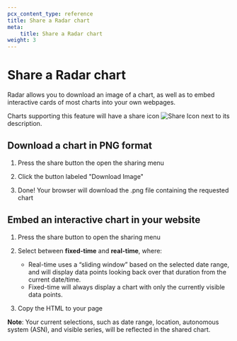 ```yaml
---
pcx_content_type: reference
title: Share a Radar chart
meta:
    title: Share a Radar chart
weight: 3
---
```


# Share a Radar chart

Radar allows you to download an image of a chart, as well as to embed interactive cards of most charts into your own webpages.

Charts supporting this feature will have a share icon <img src="/icons/share.svg" style="display: inline-block" title="Share Icon"/> next to its description.


## Download a chart in PNG format

1. Press the share button the open the sharing menu

2. Click the button labeled "Download Image"

3. Done! Your browser will download the .png file containing the requested chart


## Embed an interactive chart in your website

1. Press the share button to open the sharing menu

2. Select between **fixed-time** and **real-time**, where:
   - Real-time uses a “sliding window” based on the selected date range, and will display data points looking back over that duration from the current date/time.
   - Fixed-time will always display a chart with only the currently visible data points.

3. Copy the HTML to your page

**Note**: Your current selections, such as date range, location, autonomous system (ASN), and visible series, will be reflected in the shared chart.
